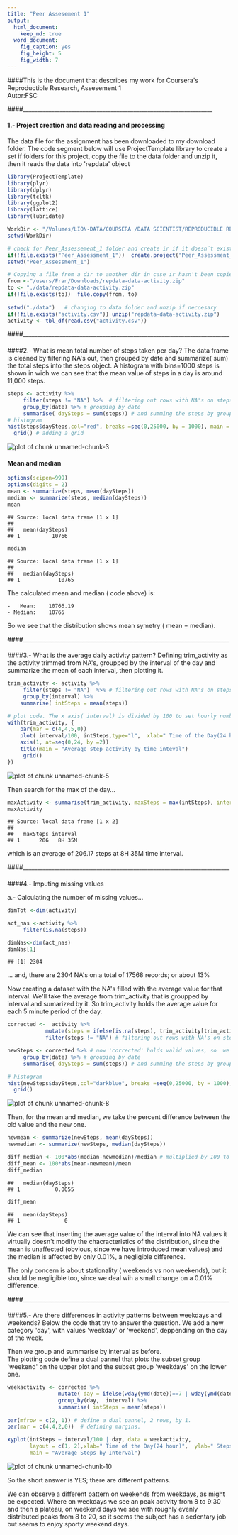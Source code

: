 ```yaml
---
title: "Peer Assesement 1"
output:
  html_document:
    keep_md: true
  word_document:
    fig_caption: yes
    fig_height: 5
    fig_width: 7
---
```


####This is the document that describes my work for Coursera's Reproductible Research, Assesement 1  
Autor:FSC

####___________________________________________________________________ 

####  

#### 1.- Project creation and data reading and processing


The data file for the assignment has been downloaded to my download folder.
The code segment below will use ProjectTemplate library to create a set if folders for this project, copy the file to the data folder and unzip it, then it reads the data into 'repdata' object

```r
library(ProjectTemplate)
library(plyr)
library(dplyr)
library(tcltk)
library(ggplot2)
library(lattice)
library(lubridate)
```



```r
WorkDir <- "/Volumes/LION-DATA/COURSERA /DATA SCIENTIST/REPRODUCIBLE RESEARCH" # work dir has to be modified to fit your system. The rest pends from it, so it should work
setwd(WorkDir)

# check for Peer_Assessement_1 folder and create ir if it doesn´t exist.
if(!file.exists("Peer_Assessment_1"))  create.project("Peer_Assessment_1")
setwd("Peer_Assessment_1")

# Copying a file from a dir to another dir in case ir hasn't been copied before
from <-"/users/Fran/Downloads/repdata-data-activity.zip"
to <- "./data/repdata-data-activity.zip"
if(!file.exists(to))  file.copy(from, to)
                                
setwd("./data")   # changing to data folder and unzip if neccesary
if(!file.exists("activity.csv")) unzip("repdata-data-activity.zip")
activity <- tbl_df(read.csv("activity.csv"))
```

####_________________________________________________________________________
    
####    

    
####2.- What is mean total number of steps taken per day?
The data frame is cleaned by filtering NA's out, then grouped by date and summarize( sum) the total steps into the steps object. 
A histogram with bins=1000 steps is shown in wich we can see that the mean value of steps in a day is around 11,000 steps.


```r
steps <- activity %>%
     filter(steps != "NA") %>%  # filtering out rows with NA's on steps
     group_by(date) %>% # grouping by date
     summarise( daySteps = sum(steps)) # and summing the steps by groupped date.
# histogram 
hist(steps$daySteps,col="red", breaks =seq(0,25000, by = 1000), main = "Total steps per day",, xlab= ("Total daily Steps"), ylab= ("Nr. of occurrences"))
  grid() # adding a grid
```

![plot of chunk unnamed-chunk-3](figure/unnamed-chunk-3-1.png) 

####  Mean and median  


```r
options(scipen=999)
options(digits = 2)
mean <- summarize(steps, mean(daySteps))
median <- summarize(steps, median(daySteps))
mean 
```

```
## Source: local data frame [1 x 1]
## 
##   mean(daySteps)
## 1          10766
```

```r
median
```

```
## Source: local data frame [1 x 1]
## 
##   median(daySteps)
## 1            10765
```
 The calculated mean and median ( code above) is:  
 
    -   Mean:    10766.19  
    - Median:    10765
 
 So we see that the distribution shows  mean symetry ( mean = median). 


####_________________________________________________________________________
    
####    

    
####3.- What is the average daily activity pattern?
Defining trim_activity as the activity trimmed from NA's, groupped by the interval of the day and summarize the mean of each interval,
then plotting it.


```r
trim_activity <- activity %>%
     filter(steps != "NA")  %>% # filtering out rows with NA's on steps
     group_by(interval) %>%
    summarise( intSteps = mean(steps))

# plot code. The x axis( interval) is divided by 100 to set hourly numbers on the x-axis.
with(trim_activity, {
    par(mar = c(4,4,5,0))
    plot( interval/100, intSteps,type="l",  xlab=" Time of the Day(24 hour)", ylab=" Step activity", ylim = range(intSteps), col ="magenta", xlim = range(0:24), xaxt="n") 
    axis(1, at=seq(0,24, by =2)) 
    title(main = "Average step activity by time inteval")
     grid()
})
```

![plot of chunk unnamed-chunk-5](figure/unnamed-chunk-5-1.png) 


Then search for the max of the day...


```r
maxActivity <- summarise(trim_activity, maxSteps = max(intSteps), interval = substr(hm(interval[intSteps ==maxSteps]/100),1,6))
maxActivity 
```

```
## Source: local data frame [1 x 2]
## 
##   maxSteps interval
## 1      206   8H 35M
```
which is an average of  206.17 steps at 8H 35M   time interval.


####_________________________________________________________________________
    
####    

    
####4.- Imputing missing values

a.- Calculating the number of missing values...


```r
dimTot <-dim(activity)

act_nas <-activity %>%
     filter(is.na(steps))

dimNas<-dim(act_nas)
dimNas[1]
```

```
## [1] 2304
```
... and, there are  2304 NA's on a total of 17568 records; or about 13%  
  
Now creating a dataset with the NA's filled with the average value for that interval. We'll take the average from trim_activity that is groupped by interval and sumarized by it. 
So trim_activity holds the average value for each 5 minute period of the day.
  


```r
corrected <-  activity %>%
            mutate(steps = ifelse(is.na(steps), trim_activity[trim_activity$interval == interval,]$intSteps, steps))%>% # ifelse() inserts on 'steps' the average value if the original value is NA
            filter(steps != "NA") # filtering out rows with NA's on steps ( that are redundant since we inseted the averages)

newSteps <- corrected %>% # now 'corrected' holds valid values, so  we do the same as in the 1st histogram case 
     group_by(date) %>% # grouping by date
     summarise( daySteps = sum(steps)) # and summing the steps by groupped date.

# histogram 
hist(newSteps$daySteps,col="darkblue", breaks =seq(0,25000, by = 1000), main = "Total steps per day",, xlab= ("Total daily Steps"), ylab= ("Nr. of occurences"))
  grid()
```

![plot of chunk unnamed-chunk-8](figure/unnamed-chunk-8-1.png) 
  
Then, for the mean and median, we take the percent difference between the old value and the new one.

```r
newmean <- summarize(newSteps, mean(daySteps))
newmedian <- summarize(newSteps, median(daySteps))

diff_median <- 100*abs(median-newmedian)/median # multiplied by 100 to get  a percent difference
diff_mean <- 100*abs(mean-newmean)/mean
diff_median
```

```
##   median(daySteps)
## 1           0.0055
```

```r
diff_mean
```

```
##   mean(daySteps)
## 1              0
```
  
We can see that inserting the average value of the interval into NA values it virtually doesn't modify the chacracteristics of the distribution, since
the mean is unaffected (obvious, since we have introduced mean values) and the median is affected by only 0.01%, a negligible difference.  
  
The only concern is about stationality ( weekends vs non weekends), but it should be negligible too, since we deal wih a small change on a  0.01% difference.


####_________________________________________________________________________
    
####    

    
####5.- Are there differences in activity patterns between weekdays and weekends?
Below the code that try to answer the question.
We add a new category 'day', with values 'weekday' or 'weekend', deppending on the day of the week.  
  
Then we group and summarise by interval as before.  
The plotting code define a dual pannel that plots the subset group 'weekend' on the upper plot
and the subset group 'weekdays' on the lower one.


```r
weekactivity <- corrected %>%
                mutate( day = ifelse(wday(ymd(date))==7 | wday(ymd(date))==1, "weekend", "weekday" )) %>% ## adding a day category, then grouping and summarizing
                group_by(day,  interval) %>%
                summarise( intSteps = mean(steps))
             
par(mfrow = c(2, 1)) # define a dual pannel, 2 rows, by 1.
par(mar = c(4,4,2,0))  # defining margins.

xyplot(intSteps ~ interval/100 | day, data = weekactivity,
       layout = c(1, 2),xlab=" Time of the Day(24 hour)",  ylab=" Steps", type = "l",
       main = "Average Steps by Interval")
```

![plot of chunk unnamed-chunk-10](figure/unnamed-chunk-10-1.png) 
  
   
   
   
So the short answer is YES; there are different patterns.  
  
We can observe a different pattern on weekends from  weekdays, as might be expected. Where on weekdays we see an  peak activity from 8 to 9:30 and then a plateau, on weekend days we see with roughly evenly distributed peaks from 8 to 20, so it seems the subject has a sedentary job but seems to enjoy sporty weekend days.
   
   
   





